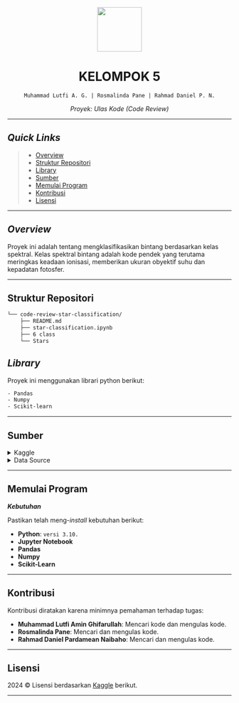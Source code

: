 <p align="center">
  <img src="https://img.icons8.com/external-tal-revivo-regular-tal-revivo/96/external-readme-is-a-easy-to-build-a-developer-hub-that-adapts-to-the-user-logo-regular-tal-revivo.png" width="100" />
</p>
<p align="center">
    <h1 align="center">KELOMPOK 5</h1>
</p>
<p align="center">
    <code>Muhammad Lutfi A. G. | Rosmalinda Pane | Rahmad Daniel P. N.</code>
</p>
<p align="center">
		<em>Proyek: Ulas Kode (Code Review)</em>
</p>
<hr>

## _Quick Links_

> - [ Overview](#overview)
> - [ Struktur Repositori](#struktur-repositori)
> - [ Library](#library)
> - [ Sumber](#sumber)
> - [ Memulai Program](#memulai-program)
> - [ Kontribusi](#kontibusi)
> - [ Lisensi](#Lisensi)

---

## _Overview_

Proyek ini adalah tentang mengklasifikasikan bintang berdasarkan kelas spektral. Kelas spektral bintang adalah kode pendek yang terutama meringkas keadaan ionisasi, memberikan ukuran obyektif suhu dan kepadatan fotosfer.

---

## Struktur Repositori

```sh
└── code-review-star-classification/
    ├── README.md
    ├── star-classification.ipynb
    ├── 6 class
    └── Stars
```

## _Library_

Proyek ini menggunakan librari python berikut:

```sh
- Pandas
- Numpy
- Scikit-learn
```

---

## Sumber

<details closed><summary>Kaggle</summary>

| File                                                                                       | Summary                                           |
| ------------------------------------------------------------------------------------------ | ------------------------------------------------- |
| [Star Classification](https://www.kaggle.com/code/ybifoundation/stars-classification)      | <code>Sumber referensi klasifikasi bintang</code> |
| [Google Colabs](https://colab.research.google.com/drive/13N_4E8Zxl9m54TFTrfmaiTpvgjmLkjR3) | <code>Proyek dalam bentuk google colabs</code>    |

</details>

<details closed><summary>Data Source</summary>

| File                                                                                      |
| ----------------------------------------------------------------------------------------- |
| [Stars.csv]([https://github.com/eli64s/readme-ai-streamlit/blob/master/scripts/clean.sh](https://github.com/ghifarullah19/code-review-star-classification/blob/main/Stars.csv))   |
| [6 class.csv]([https://github.com/eli64s/readme-ai-streamlit/blob/master/scripts/clean.sh](https://github.com/ghifarullah19/code-review-star-classification/blob/main/6%20class.csv)) |

</details>

---

## Memulai Program

**_Kebutuhan_**

Pastikan telah meng-_install_ kebutuhan berikut:

- **Python**: `versi 3.10.`
- **Jupyter Notebook**
- **Pandas**
- **Numpy**
- **Scikit-Learn**

---

## Kontribusi

Kontribusi diratakan karena minimnya pemahaman terhadap tugas:

- **Muhammad Lutfi Amin Ghifarullah**: Mencari kode dan mengulas kode.
- **Rosmalinda Pane**: Mencari dan mengulas kode.
- **Rahmad Daniel Pardamean Naibaho**: Mencari dan mengulas kode.

---

## Lisensi

2024 © Lisensi berdasarkan [Kaggle](https://www.kaggle.com/code/ybifoundation/stars-classification) berikut.

---
